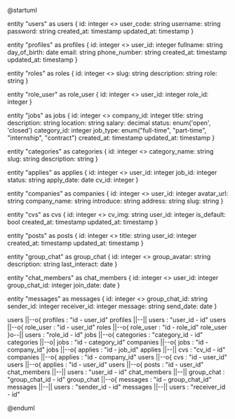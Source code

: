 @startuml

entity "users" as users {
  id: integer <<PK>>
  user_code: string
  username: string
  password: string
  created_at: timestamp
  updated_at: timestamp
}

entity "profiles" as profiles {
  id: integer <<PK>>
  user_id: integer
  fullname: string
  day_of_birth: date
  email: string
  phone_number: string
  created_at: timestamp
  updated_at: timestamp
}

entity "roles" as roles {
  id: integer <<PK>>
  slug: string
  description: string
  role: string
}

entity "role_user" as role_user {
  id: integer <<PK>>
  user_id: integer
  role_id: integer
}

entity "jobs" as jobs {
  id: integer <<PK>>
  company_id: integer
  title: string
  description: string
  location: string
  salary: decimal
  status: enum('open', 'closed')
  category_id: integer
  job_type: enum("full-time", "part-time", "internship", "contract")
  created_at: timestamp
  updated_at: timestamp
}

entity "categories" as categories {
  id: integer <<PK>>
  category_name: string
  slug: string
  description: string
}

entity "applies" as applies {
  id: integer <<PK>>
  user_id: integer
  job_id: integer
  status: string
  apply_date: date
  cv_id: integer
}

entity "companies" as companies {
  id: integer <<PK>>
  user_id: integer
  avatar_url: string
  company_name: string
  introduce: string
  address: string
  slug: string
}

entity "cvs" as cvs {
  id: integer <<PK>>
  cv_img: string
  user_id: integer
  is_default: bool
  created_at: timestamp
  updated_at: timestamp
}

entity "posts" as posts {
  id: integer <<PK>>
  title: string
  user_id: integer
  created_at: timestamp
  updated_at: timestamp
}

entity "group_chat" as group_chat {
  id: integer <<PK>>
  group_avatar: string
  description: string
  last_interact: date
}

entity "chat_members" as chat_members {
  id: integer <<PK>>
  user_id: integer
  group_chat_id: integer
  join_date: date
}

entity "messages" as messages {
  id: integer <<PK>>
  group_chat_id: string
  sender_id: integer
  receiver_id: integer
  message: string
  send_date: date
}

users ||--o{ profiles : "id - user_id"
profiles ||--|| users : "user_id - id"
users ||--o{ role_user : "id - user_id"
roles ||--o{ role_user : "id - role_id"
role_user }o--|| users : "role_id - id"
jobs ||--o{ categories : "category_id - id"
categories ||--o| jobs : "id - category_id"
companies ||--o{ jobs : "id - company_id"
jobs ||--o{ applies : "id - job_id"
applies ||--|| cvs : "cv_id - id"
companies ||--o{ applies : "id - company_id"
users ||--o{ cvs : "id - user_id"
users ||--o{ applies : "id - user_id"
users ||--o{ posts : "id - user_id"
chat_members ||--|| users : "user_id - id"
chat_members ||--|| group_chat : "group_chat_id - id"
group_chat ||--o{ messages : "id - group_chat_id"
messages ||--|| users : "sender_id - id"
messages ||--|| users : "receiver_id - id"

@enduml

